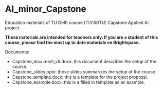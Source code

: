 # AI_minor_Capstone
Education materials of TU Delft course [TI3150TU] Capstone Applied AI project.

**These materials are intended for teachers only. If you are a student of this course, please find the most up to date materials on Brightspace.**

Documents:
- Capstone_document_v6.docx: this document describes the setup of the course. 
- Capstone_slides.pptx: these slides summarizes the setup of the course. 
- Capstone_template.docx: this is a template for the project proposal.
- Capstone_example.docx: this is a filled in template as an example.

